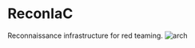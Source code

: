 # ReconIaC

Reconnaissance infrastructure for red teaming.
![arch](https://github.com/basedhacker1337/ReconIaC/assets/125813721/c605713b-3e52-48c4-9c0f-dad5a62fbe8f)
